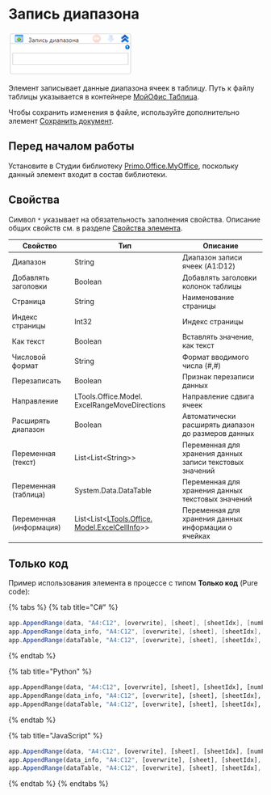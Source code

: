 # Запись диапазона

![](<../../../../.gitbook/assets/image (839).png>)

Элемент записывает данные диапазона ячеек в таблицу.  Путь к файлу таблицы указывается в контейнере [МойОфис Таблица](https://docs.primo-rpa.ru/primo-rpa/g_elements/el_extra/els_myoffice/els_table/el_table_app).

Чтобы сохранить изменения в файле, используйте дополнительно элемент [Сохранить документ](https://docs.primo-rpa.ru/primo-rpa/g_elements/el_extra/els_myoffice/els_table/el_table_save).


## Перед началом работы

Установите в Студии библиотеку [Primo.Office.MyOffice](https://docs.primo-rpa.ru/primo-rpa/g_elements/el_extra/els_myoffice), поскольку данный элемент входит в состав библиотеки. 

## Свойства
Символ `*` указывает на обязательность заполнения свойства. Описание общих свойств см. в разделе [Свойства элемента](https://docs.primo-rpa.ru/primo-rpa/primo-studio/process/elements#svoistva-elementa).

| Свойство                | Тип                                                                                            | Описание                                                 |
| ----------------------- | ---------------------------------------------------------------------------------------------- | -------------------------------------------------------- |
| Диапазон                | String                                                                                         | Диапазон записи ячеек (A1:D12)                           |
| Добавлять заголовки     | Boolean                                                                                        | Добавлять заголовки колонок таблицы                      |
| Страница                | String                                                                                         | Наименование страницы                                    |
| Индекс страницы         | Int32                                                                                          | Индекс страницы                                          |
| Как текст               | Boolean                                                                                        | Вставлять значение, как текст                            |
| Числовой формат         | String                                                                                         | Формат вводимого числа (#,#)                             |
| Перезаписать            | Boolean                                                                                        | Признак перезаписи данных                                |
| Направление             | LTools.Office.Model. ExcelRangeMoveDirections                                                  | Направление сдвига ячеек                                 |
| Расширять диапазон      | Boolean                                                                                        | Автоматически расширять диапазон до размеров данных      |
| Переменная (текст)      | List\<List\<String>>                                                                           | Переменная для хранения данных записи текстовых значений |
| Переменная (таблица)    | System.Data.DataTable                                                                          | Переменная для хранения данных текстовых значений        |
| Переменная (информация) | List\<List<[LTools.Office. Model.ExcelCellInfo](../../els\_excel/datatypes/excelcellinfo.md)>> | Переменная для хранения данных информации о ячейках      |


## Только код

Пример использования элемента в процессе с типом **Только код** (Pure code):

{% tabs %}
{% tab title="C#" %}
```csharp
app.AppendRange(data, "A4:C12", [overwrite], [sheet], [sheetIdx], [numFormat]);
app.AppendRange(data_info, "A4:C12", [overwrite], [sheet], [sheetIdx], [numFormat]);
app.AppendRange(dataTable, "A4:C12", [overwrite], [sheet], [sheetIdx], [numFormat]);
```
{% endtab %}

{% tab title="Python" %}
```python
app.AppendRange(data, "A4:C12", [overwrite], [sheet], [sheetIdx], [numFormat])
app.AppendRange(data_info, "A4:C12", [overwrite], [sheet], [sheetIdx], [numFormat])
app.AppendRange(dataTable, "A4:C12", [overwrite], [sheet], [sheetIdx], [numFormat])
```
{% endtab %}

{% tab title="JavaScript" %}
```javascript
app.AppendRange(data, "A4:C12", [overwrite], [sheet], [sheetIdx], [numFormat]);
app.AppendRange(data_info, "A4:C12", [overwrite], [sheet], [sheetIdx], [numFormat]);
app.AppendRange(dataTable, "A4:C12", [overwrite], [sheet], [sheetIdx], [numFormat]);
```
{% endtab %}
{% endtabs %}
